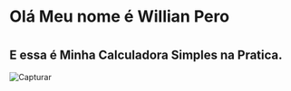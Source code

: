 <h1>Olá Meu nome é Willian Pero  <h1>
<h2>E essa é Minha Calculadora Simples na Pratica.</h2><b>
  
</b>

![Capturar](https://github.com/WillianPero/Calculadora.html/assets/161774552/b3b14260-1406-4f06-8987-17afdf5b10d9)
